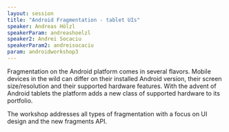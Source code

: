 ```yaml
---
layout: session
title: "Android Fragmentation - tablet UIs"
speaker: Andreas Hölzl
speakerParam: andreashoelzl
speaker2: Andrei Socaciu
speakerParam2: andreisocaciu
param: androidworkshop3
---
```


Fragmentation on the Android platform comes in several flavors.
Mobile devices in the wild can differ on their installed Android version, their screen size/resolution and their supported hardware features.
With the advent of Android tablets the platform adds a new class of supported hardware to its portfolio.

The workshop addresses all types of fragmentation with a focus on UI design and the new fragments API.